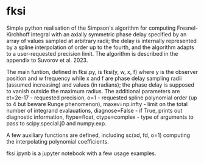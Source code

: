 # fksi

Simple python realisation of the Simpson's algorithm for computing Fresnel-Kirchhoff integral with an axially symmetric phase delay specified by an array of values sampled at arbitrary radii; the delay is internally represented by a spline interpolation of order up to the fourth, and the algorithm adapts to a user-requested precision limit. The algorithm is described in the appendix to Suvorov et al. 2023.

The main funtion, defined in fksi.py, is fksi(y, w, x, f) where y is the observer position and w frequency while x and f are phase delay sampling radii (assumed increasing) and values (in radians); the phase delay is supposed to vanish outside the maximum radius. The additional parameters are 
et=2e-17 - requested precision, 
o=1 - requested spline polynomial order (up to 4 but beware Runge phenomenon), 
maxev=np.infty - limit on the total number of integrand evalauations, 
diagnose=False - if True, prints out diagnostic information, 
ftype=float, ctype=complex - type of arguments to pass to scipy.special.j0 and numpy.exp.

A few auxiliary functions are defined, including sc(xd, fd, o=1) computing the interpolating polynomial coefficients.

fksi.ipynb is a jupyter notebook with a few usage examples.
